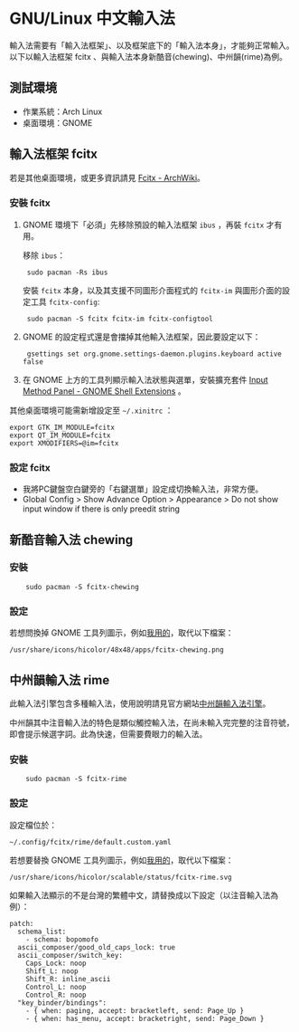 # GNU/Linux 中文輸入法

輸入法需要有「輸入法框架」、以及框架底下的「輸入法本身」，才能夠正常輸入。以下以輸入法框架 fcitx 、與輸入法本身新酷音(chewing)、中州韻(rime)為例。

## 測試環境

* 作業系統：Arch Linux
* 桌面環境：GNOME

## 輸入法框架 fcitx

若是其他桌面環境，或更多資訊請見 [Fcitx - ArchWiki](https://wiki.archlinux.org/index.php/Fcitx)。

### 安裝 fcitx

1. GNOME 環境下「必須」先移除預設的輸入法框架 `ibus` ，再裝 `fcitx` 才有用。

    移除 `ibus`：

        sudo pacman -Rs ibus

    安裝 `fcitx` 本身，以及其支援不同圖形介面程式的 `fcitx-im` 與圖形介面的設定工具 `fcitx-config`:

        sudo pacman -S fcitx fcitx-im fcitx-configtool

2. GNOME 的設定程式還是會擋掉其他輸入法框架，因此要設定以下：

        gsettings set org.gnome.settings-daemon.plugins.keyboard active false

3. 在 GNOME 上方的工具列顯示輸入法狀態與選單，安裝擴充套件 [Input Method Panel - GNOME Shell Extensions](https://extensions.gnome.org/extension/261/kimpanel/) 。

其他桌面環境可能需新增設定至 `~/.xinitrc` ：

```
export GTK_IM_MODULE=fcitx
export QT_IM_MODULE=fcitx
export XMODIFIERS=@im=fcitx
```

### 設定 fcitx

* 我將PC鍵盤空白鍵旁的「右鍵選單」設定成切換輸入法，非常方便。
* Global Config > Show Advance Option > Appearance > Do not show input window if there is only preedit string

## 新酷音輸入法 chewing

### 安裝

        sudo pacman -S fcitx-chewing

### 設定

若想問換掉 GNOME 工具列圖示，例如[我用的](icons/fcitx-chewing.png)，取代以下檔案：

```
/usr/share/icons/hicolor/48x48/apps/fcitx-chewing.png
```

## 中州韻輸入法 rime

此輸入法引擎包含多種輸入法，使用說明請見官方網站[中州韻輸入法引擎](http://rime.im/)。

中州韻其中注音輸入法的特色是類似觸控輸入法，在尚未輸入完完整的注音符號，即會提示候選字詞。此為快速，但需要費眼力的輸入法。

### 安裝

        sudo pacman -S fcitx-rime

### 設定

設定檔位於：

```
~/.config/fcitx/rime/default.custom.yaml
```

若想要替換 GNOME 工具列圖示，例如[我用的](icons/fcitx-rime.svg)，取代以下檔案：

```
/usr/share/icons/hicolor/scalable/status/fcitx-rime.svg
```

如果輸入法顯示的不是台灣的繁體中文，請替換成以下設定（以注音輸入法為例）：

```
patch:
  schema_list:
    - schema: bopomofo
  ascii_composer/good_old_caps_lock: true
  ascii_composer/switch_key:
    Caps_Lock: noop
    Shift_L: noop
    Shift_R: inline_ascii
    Control_L: noop
    Control_R: noop
  "key_binder/bindings":
    - { when: paging, accept: bracketleft, send: Page_Up }
    - { when: has_menu, accept: bracketright, send: Page_Down }
```
